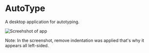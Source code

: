 # AutoType
A desktop application for autotyping.

![Screehshot of app]("screenshot.jpg")

Note: In the screenshot, remove indentation was applied that's why it appears all left-sided. 
